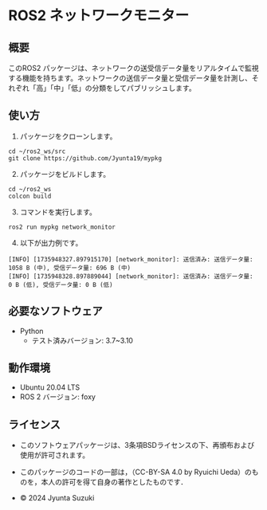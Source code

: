# ROS2 ネットワークモニター
## 概要
このROS2 パッケージは、ネットワークの送受信データ量をリアルタイムで監視する機能を持ちます。ネットワークの送信データ量と受信データ量を計測し、それぞれ「高」「中」「低」の分類をしてパブリッシュします。

## 使い方
1. パッケージをクローンします。
```
cd ~/ros2_ws/src
git clone https://github.com/Jyunta19/mypkg
```

2. パッケージをビルドします。
```
cd ~/ros2_ws
colcon build
```

3. コマンドを実行します。
```
ros2 run mypkg network_monitor
```

4. 以下が出力例です。  
```
[INFO] [1735948327.897915170] [network_monitor]: 送信済み: 送信データ量: 1058 B (中), 受信データ量: 696 B (中)
[INFO] [1735948328.897889044] [network_monitor]: 送信済み: 送信データ量: 0 B (低), 受信データ量: 0 B (低)
```

## 必要なソフトウェア
- Python
  - テスト済みバージョン: 3.7~3.10

## 動作環境
- Ubuntu 20.04 LTS
- ROS 2 バージョン: foxy

## ライセンス
- このソフトウェアパッケージは、3条項BSDライセンスの下、再頒布および使用が許可されます。

- このパッケージのコードの一部は，（CC-BY-SA 4.0 by Ryuichi Ueda）のものを，本人の許可を得て自身の著作としたものです．

- © 2024 Jyunta Suzuki

